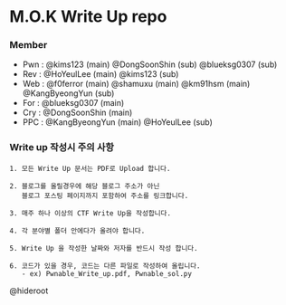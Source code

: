 ﻿# M.O.K Write Up repo
### Member

* Pwn : @kims123 (main) @DongSoonShin (sub) @blueksg0307 (sub)
* Rev : @HoYeulLee (main) @kims123 (sub)
* Web : @f0ferror (main) @shamuxu (main) @km91hsm (main) @KangByeongYun (sub)
* For : @blueksg0307 (main)
* Cry : @DongSoonShin (main)
* PPC : @KangByeongYun (main) @HoYeulLee (sub)

### Write up 작성시 주의 사항
```
1. 모든 Write Up 문서는 PDF로 Upload 합니다.

2. 블로그를 올릴경우에 해당 블로그 주소가 아닌 
   블로그 포스팅 페이지까지 포함하여 주소를 링크합니다.

3. 매주 하나 이상의 CTF Write Up을 작성합니다.

4. 각 분야별 폴더 안에다가 올려야 합니다.

5. Write Up 을 작성한 날짜와 저자를 반드시 작성 합니다.

6. 코드가 있을 경우, 코드는 다른 파일로 작성하여 올립니다.
   - ex) Pwnable_Write_up.pdf, Pwnable_sol.py
```
@hideroot